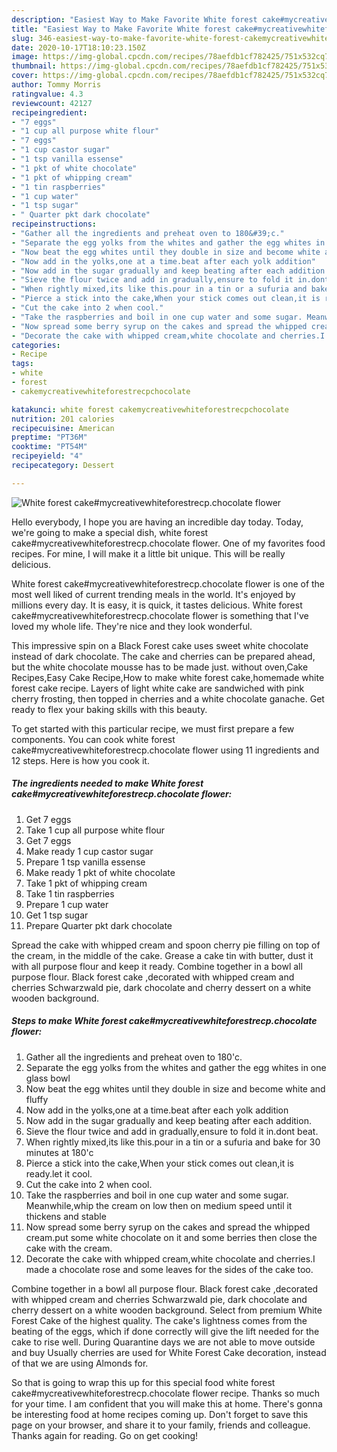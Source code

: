 ```yaml
---
description: "Easiest Way to Make Favorite White forest cake#mycreativewhiteforestrecp.chocolate flower"
title: "Easiest Way to Make Favorite White forest cake#mycreativewhiteforestrecp.chocolate flower"
slug: 346-easiest-way-to-make-favorite-white-forest-cakemycreativewhiteforestrecpchocolate-flower
date: 2020-10-17T18:10:23.150Z
image: https://img-global.cpcdn.com/recipes/78aefdb1cf782425/751x532cq70/white-forest-cakemycreativewhiteforestrecpchocolate-flower-recipe-main-photo.jpg
thumbnail: https://img-global.cpcdn.com/recipes/78aefdb1cf782425/751x532cq70/white-forest-cakemycreativewhiteforestrecpchocolate-flower-recipe-main-photo.jpg
cover: https://img-global.cpcdn.com/recipes/78aefdb1cf782425/751x532cq70/white-forest-cakemycreativewhiteforestrecpchocolate-flower-recipe-main-photo.jpg
author: Tommy Morris
ratingvalue: 4.3
reviewcount: 42127
recipeingredient:
- "7 eggs"
- "1 cup all purpose white flour"
- "7 eggs"
- "1 cup castor sugar"
- "1 tsp vanilla essense"
- "1 pkt of white chocolate"
- "1 pkt of whipping cream"
- "1 tin raspberries"
- "1 cup water"
- "1 tsp sugar"
- " Quarter pkt dark chocolate"
recipeinstructions:
- "Gather all the ingredients and preheat oven to 180&#39;c."
- "Separate the egg yolks from the whites and gather the egg whites in one glass bowl"
- "Now beat the egg whites until they double in size and become white and fluffy"
- "Now add in the yolks,one at a time.beat after each yolk addition"
- "Now add in the sugar gradually and keep beating after each addition."
- "Sieve the flour twice and add in gradually,ensure to fold it in.dont beat."
- "When rightly mixed,its like this.pour in a tin or a sufuria and bake for 30 minutes at 180&#39;c"
- "Pierce a stick into the cake,When your stick comes out clean,it is ready.let it cool."
- "Cut the cake into 2 when cool."
- "Take the raspberries and boil in one cup water and some sugar. Meanwhile,whip the cream on low then on medium speed until it thickens and stable"
- "Now spread some berry syrup on the cakes and spread the whipped cream.put some white chocolate on it and some berries then close the cake with the cream."
- "Decorate the cake with whipped cream,white chocolate and cherries.I made a chocolate rose and some leaves for the sides of the cake too."
categories:
- Recipe
tags:
- white
- forest
- cakemycreativewhiteforestrecpchocolate

katakunci: white forest cakemycreativewhiteforestrecpchocolate 
nutrition: 201 calories
recipecuisine: American
preptime: "PT36M"
cooktime: "PT54M"
recipeyield: "4"
recipecategory: Dessert

---
```



![White forest cake#mycreativewhiteforestrecp.chocolate flower](https://img-global.cpcdn.com/recipes/78aefdb1cf782425/751x532cq70/white-forest-cakemycreativewhiteforestrecpchocolate-flower-recipe-main-photo.jpg)

Hello everybody, I hope you are having an incredible day today. Today, we're going to make a special dish, white forest cake#mycreativewhiteforestrecp.chocolate flower. One of my favorites food recipes. For mine, I will make it a little bit unique. This will be really delicious.

White forest cake#mycreativewhiteforestrecp.chocolate flower is one of the most well liked of current trending meals in the world. It's enjoyed by millions every day. It is easy, it is quick, it tastes delicious. White forest cake#mycreativewhiteforestrecp.chocolate flower is something that I've loved my whole life. They're nice and they look wonderful.

This impressive spin on a Black Forest cake uses sweet white chocolate instead of dark chocolate. The cake and cherries can be prepared ahead, but the white chocolate mousse has to be made just. without oven,Cake Recipes,Easy Cake Recipe,How to make white forest cake,homemade white forest cake recipe. Layers of light white cake are sandwiched with pink cherry frosting, then topped in cherries and a white chocolate ganache. Get ready to flex your baking skills with this beauty.


To get started with this particular recipe, we must first prepare a few components. You can cook white forest cake#mycreativewhiteforestrecp.chocolate flower using 11 ingredients and 12 steps. Here is how you cook it.

<!--inarticleads1-->

##### The ingredients needed to make White forest cake#mycreativewhiteforestrecp.chocolate flower:

1. Get 7 eggs
1. Take 1 cup all purpose white flour
1. Get 7 eggs
1. Make ready 1 cup castor sugar
1. Prepare 1 tsp vanilla essense
1. Make ready 1 pkt of white chocolate
1. Take 1 pkt of whipping cream
1. Take 1 tin raspberries
1. Prepare 1 cup water
1. Get 1 tsp sugar
1. Prepare  Quarter pkt dark chocolate


Spread the cake with whipped cream and spoon cherry pie filling on top of the cream, in the middle of the cake. Grease a cake tin with butter, dust it with all purpose flour and keep it ready. Combine together in a bowl all purpose flour. Black forest cake ,decorated with whipped cream and cherries Schwarzwald pie, dark chocolate and cherry dessert on a white wooden background. 

<!--inarticleads2-->

##### Steps to make White forest cake#mycreativewhiteforestrecp.chocolate flower:

1. Gather all the ingredients and preheat oven to 180&#39;c.
1. Separate the egg yolks from the whites and gather the egg whites in one glass bowl
1. Now beat the egg whites until they double in size and become white and fluffy
1. Now add in the yolks,one at a time.beat after each yolk addition
1. Now add in the sugar gradually and keep beating after each addition.
1. Sieve the flour twice and add in gradually,ensure to fold it in.dont beat.
1. When rightly mixed,its like this.pour in a tin or a sufuria and bake for 30 minutes at 180&#39;c
1. Pierce a stick into the cake,When your stick comes out clean,it is ready.let it cool.
1. Cut the cake into 2 when cool.
1. Take the raspberries and boil in one cup water and some sugar. Meanwhile,whip the cream on low then on medium speed until it thickens and stable
1. Now spread some berry syrup on the cakes and spread the whipped cream.put some white chocolate on it and some berries then close the cake with the cream.
1. Decorate the cake with whipped cream,white chocolate and cherries.I made a chocolate rose and some leaves for the sides of the cake too.


Combine together in a bowl all purpose flour. Black forest cake ,decorated with whipped cream and cherries Schwarzwald pie, dark chocolate and cherry dessert on a white wooden background. Select from premium White Forest Cake of the highest quality. The cake&#39;s lightness comes from the beating of the eggs, which if done correctly will give the lift needed for the cake to rise well. During Quarantine days we are not able to move outside and buy Usually cherries are used for White Forest Cake decoration, instead of that we are using Almonds for. 

So that is going to wrap this up for this special food white forest cake#mycreativewhiteforestrecp.chocolate flower recipe. Thanks so much for your time. I am confident that you will make this at home. There's gonna be interesting food at home recipes coming up. Don't forget to save this page on your browser, and share it to your family, friends and colleague. Thanks again for reading. Go on get cooking!
